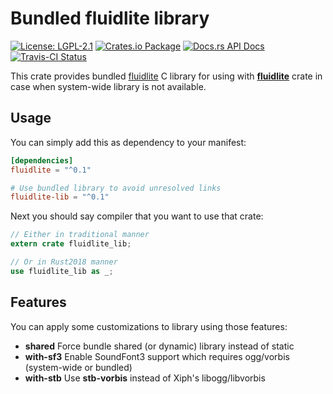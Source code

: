 # Bundled fluidlite library

[![License: LGPL-2.1](https://img.shields.io/badge/License-LGPL--2.1-brightgreen.svg)](https://opensource.org/licenses/LGPL-2.1)
[![Crates.io Package](https://img.shields.io/crates/v/fluidlite-lib.svg?style=popout)](https://crates.io/crates/fluidlite-lib)
[![Docs.rs API Docs](https://docs.rs/fluidlite-lib/badge.svg)](https://docs.rs/fluidlite-lib)
[![Travis-CI Status](https://travis-ci.com/katyo/fluidlite-rs.svg?branch=master)](https://travis-ci.com/katyo/fluidlite-rs)

This crate provides bundled [fluidlite](https://github.com/divideconcept/FluidLite) C library
for using with [__fluidlite__](https://crates.io/crates/fluidlite) crate in case
when system-wide library is not available.

## Usage

You can simply add this as dependency to your manifest:

```toml
[dependencies]
fluidlite = "^0.1"

# Use bundled library to avoid unresolved links
fluidlite-lib = "^0.1"
```

Next you should say compiler that you want to use that crate:

```rust
// Either in traditional manner
extern crate fluidlite_lib;

// Or in Rust2018 manner
use fluidlite_lib as _;
```

## Features

You can apply some customizations to library using those features:

- __shared__ Force bundle shared (or dynamic) library instead of static
- __with-sf3__ Enable SoundFont3 support which requires ogg/vorbis (system-wide or bundled)
- __with-stb__ Use __stb-vorbis__ instead of Xiph's libogg/libvorbis
